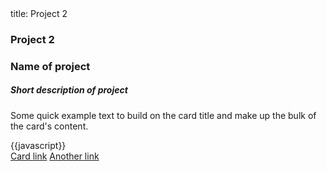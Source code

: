 <frontmatter>
  title: Project 2
</frontmatter>

<br>

### Project 2

<div class="card mb-3">
  <h3 class="card-header">Name of project</h3>
  <div class="card-body">
    <h5 class="card-title">Short description of project</h5>
  </div>
  <pic src="../contents/assests/MarkbindExample.png" width="500" alt="project-display"/>
  <div class="card-body">
    <p class="card-text">Some quick example text to build on the card title and make up the bulk of the card's content.</p>
    {{javascript}}
  </div>
  <div class="card-body">
    <a href="#" class="btn btn-primary">Card link</a>
    <a href="#" class="btn btn-primary">Another link</a>
  </div>
</div>